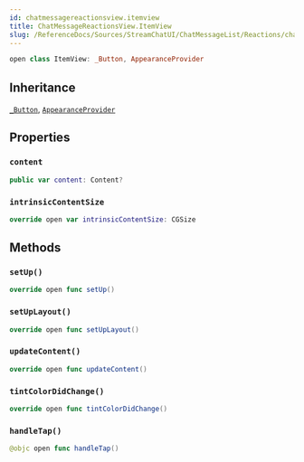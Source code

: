 ```yaml
---
id: chatmessagereactionsview.itemview 
title: ChatMessageReactionsView.ItemView
slug: /ReferenceDocs/Sources/StreamChatUI/ChatMessageList/Reactions/chatmessagereactionsview.itemview
---
```


``` swift
open class ItemView: _Button, AppearanceProvider 
```

## Inheritance

[`_Button`](../../CommonViews/_Button), [`AppearanceProvider`](../../Utils/AppearanceProvider)

## Properties

### `content`

``` swift
public var content: Content? 
```

### `intrinsicContentSize`

``` swift
override open var intrinsicContentSize: CGSize 
```

## Methods

### `setUp()`

``` swift
override open func setUp() 
```

### `setUpLayout()`

``` swift
override open func setUpLayout() 
```

### `updateContent()`

``` swift
override open func updateContent() 
```

### `tintColorDidChange()`

``` swift
override open func tintColorDidChange() 
```

### `handleTap()`

``` swift
@objc open func handleTap() 
```
